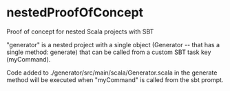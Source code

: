 # nestedProofOfConcept
Proof of concept for nested Scala projects with SBT

"generator" is a nested project with a single object (Generator -- that has a single method: generate) that can be called from a custom SBT task key (myCommand). 


Code added to ./generator/src/main/scala/Generator.scala in the generate method will be executed when "myCommand" is called from the sbt prompt.
